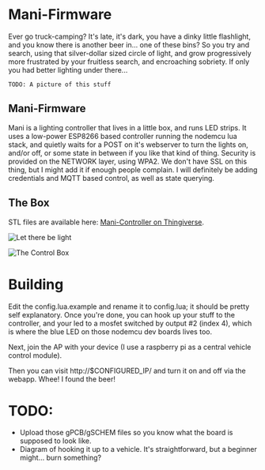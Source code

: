 # Mani-Firmware

Ever go truck-camping? It's late, it's dark, you have a dinky little flashlight, and you know 
there is another beer in... one of these bins? So you try and search, using that silver-dollar
sized circle of light, and grow progressively more frustrated by your fruitless search, and
encroaching sobriety. If only you had better lighting under there...

```TODO: A picture of this stuff```

## Mani-Firmware

Mani is a lighting controller that lives in a little box, and runs LED strips. It uses a low-power
ESP8266 based controller running the nodemcu lua stack, and quietly waits for a POST on it's webserver
to turn the lights on, and/or off, or some state in between if you like that kind of thing.
Security is provided on the NETWORK layer, using WPA2. We don't have SSL on this thing, but I might
add it if enough people complain. I will definitely be adding credentials and MQTT based control,
as well as state querying.

## The Box

STL files are available here:
[Mani-Controller on Thingiverse](https://www.thingiverse.com/thing:3532224).

![Let there be light](https://thingiverse-production-new.s3.amazonaws.com/assets/ba/b1/95/a7/1c/mani-let-there-be-light.jpg)

![The Control Box](https://thingiverse-production-new.s3.amazonaws.com/assets/41/8f/a3/9f/f2/mani-control-box.jpg)


# Building

Edit the config.lua.example and rename it to config.lua; it should be pretty self explanatory.
Once you're done, you can hook up your stuff to the controller, and your led to a mosfet
switched by output #2 (index 4), which is where the blue LED on those nodemcu dev boards lives too.

Next, join the AP with your device (I use a raspberry pi as a central vehicle control module).

Then you can visit http://$CONFIGURED_IP/ and turn it on and off via the webapp. Whee! I found the beer!


# TODO:

 * Upload those gPCB/gSCHEM files so you know what the board is supposed to look like.
 * Diagram of hooking it up to a vehicle. It's straightforward, but a beginner might... burn something?
